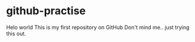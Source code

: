# github-practise
Helo world
This is my first repository on GitHub
Don't mind me.. just trying this out. 
